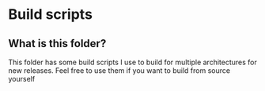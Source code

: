 # Build scripts

## What is this folder?

This folder has some build scripts I use to build for multiple architectures for new releases. Feel free to use them if you want to build from source yourself
